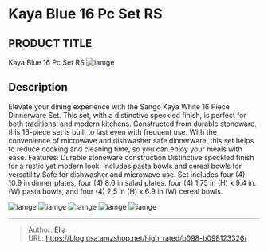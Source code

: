 # Kaya Blue 16 Pc Set RS


## PRODUCT TITLE 

Kaya Blue 16 Pc Set RS
![iamge](https://b2bfiles1.gigab2b.cn/image/wkseller/27762/20230809_23bd4a7772f0ddece3dbea1d1f5b9ef7.jpg)

## Description

Elevate your dining experience with the Sango Kaya White 16 Piece Dinnerware Set.
This set, with a distinctive speckled finish, is perfect for both traditional and modern kitchens.
Constructed from durable stoneware, this 16-piece set is built to last even with frequent use.
With the convenience of microwave and dishwasher safe dinnerware, this set helps to reduce cooking and cleaning time, so you can enjoy your meals with ease.
Features:
Durable stoneware construction
Distinctive speckled finish for a rustic yet modern look.
Includes pasta bowls and cereal bowls for versatility
Safe for dishwasher and microwave use.
Set includes four (4) 10.9 in dinner plates, four (4) 8.6 in salad plates.
four (4) 1.75 in (H) x 9.4 in. (W) pasta bowls, and four (4) 2.5 in (H) x 6.9 in (W) cereal bowls.




![iamge](https://b2bfiles1.gigab2b.cn/image/wkseller/27762/20230809_f3832a2cd6e0224208d8dd17c00bd0e5.jpg)
![iamge](https://b2bfiles1.gigab2b.cn/image/wkseller/27762/20230809_6dddd57463caa04304d666c5f2ea12b6.jpg)
![iamge](https://b2bfiles1.gigab2b.cn/image/wkseller/27762/20230809_7f1d97696e460472d44690dbd38152aa.jpg)
![iamge](https://b2bfiles1.gigab2b.cn/image/wkseller/27762/20230809_f9bdce348b608faff808e2d4bfe88451.jpg)
![iamge](https://b2bfiles1.gigab2b.cn/image/wkseller/27762/20230809_18f58d347e7e5503e5935be5940b6475.jpg)


---

> Author: [Ella](https://blog.usa.amzshop.net/)  
> URL: https://blog.usa.amzshop.net/high_rated/b098-b098123326/  

